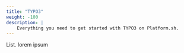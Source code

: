 ```yaml
---
title: "TYPO3"
weight: -100
description: |
    Everything you need to get started with TYPO3 on Platform.sh. 
---
```


List. lorem ipsum